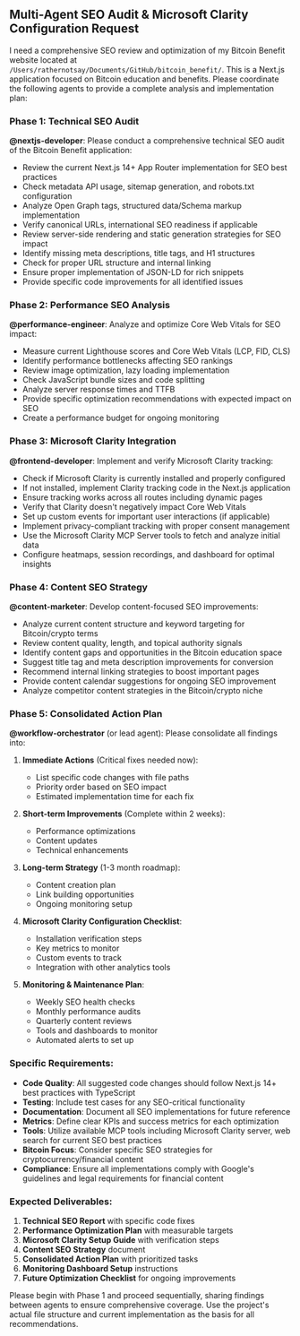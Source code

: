 ## **Multi-Agent SEO Audit & Microsoft Clarity Configuration Request**

I need a comprehensive SEO review and optimization of my Bitcoin Benefit website located at `/Users/rathernotsay/Documents/GitHub/bitcoin_benefit/`. This is a Next.js application focused on Bitcoin education and benefits. Please coordinate the following agents to provide a complete analysis and implementation plan:

### **Phase 1: Technical SEO Audit**

**@nextjs-developer**: Please conduct a comprehensive technical SEO audit of the Bitcoin Benefit application:
- Review the current Next.js 14+ App Router implementation for SEO best practices
- Check metadata API usage, sitemap generation, and robots.txt configuration
- Analyze Open Graph tags, structured data/Schema markup implementation
- Verify canonical URLs, international SEO readiness if applicable
- Review server-side rendering and static generation strategies for SEO impact
- Identify missing meta descriptions, title tags, and H1 structures
- Check for proper URL structure and internal linking
- Ensure proper implementation of JSON-LD for rich snippets
- Provide specific code improvements for all identified issues

### **Phase 2: Performance SEO Analysis**

**@performance-engineer**: Analyze and optimize Core Web Vitals for SEO impact:
- Measure current Lighthouse scores and Core Web Vitals (LCP, FID, CLS)
- Identify performance bottlenecks affecting SEO rankings
- Review image optimization, lazy loading implementation
- Check JavaScript bundle sizes and code splitting
- Analyze server response times and TTFB
- Provide specific optimization recommendations with expected impact on SEO
- Create a performance budget for ongoing monitoring

### **Phase 3: Microsoft Clarity Integration**

**@frontend-developer**: Implement and verify Microsoft Clarity tracking:
- Check if Microsoft Clarity is currently installed and properly configured
- If not installed, implement Clarity tracking code in the Next.js application
- Ensure tracking works across all routes including dynamic pages
- Verify that Clarity doesn't negatively impact Core Web Vitals
- Set up custom events for important user interactions (if applicable)
- Implement privacy-compliant tracking with proper consent management
- Use the Microsoft Clarity MCP Server tools to fetch and analyze initial data
- Configure heatmaps, session recordings, and dashboard for optimal insights

### **Phase 4: Content SEO Strategy**

**@content-marketer**: Develop content-focused SEO improvements:
- Analyze current content structure and keyword targeting for Bitcoin/crypto terms
- Review content quality, length, and topical authority signals
- Identify content gaps and opportunities in the Bitcoin education space
- Suggest title tag and meta description improvements for conversion
- Recommend internal linking strategies to boost important pages
- Provide content calendar suggestions for ongoing SEO improvement
- Analyze competitor content strategies in the Bitcoin/crypto niche

### **Phase 5: Consolidated Action Plan**

**@workflow-orchestrator** (or lead agent): Please consolidate all findings into:

1. **Immediate Actions** (Critical fixes needed now):
   - List specific code changes with file paths
   - Priority order based on SEO impact
   - Estimated implementation time for each fix

2. **Short-term Improvements** (Complete within 2 weeks):
   - Performance optimizations
   - Content updates
   - Technical enhancements

3. **Long-term Strategy** (1-3 month roadmap):
   - Content creation plan
   - Link building opportunities
   - Ongoing monitoring setup

4. **Microsoft Clarity Configuration Checklist**:
   - Installation verification steps
   - Key metrics to monitor
   - Custom events to track
   - Integration with other analytics tools

5. **Monitoring & Maintenance Plan**:
   - Weekly SEO health checks
   - Monthly performance audits
   - Quarterly content reviews
   - Tools and dashboards to monitor
   - Automated alerts to set up

### **Specific Requirements**:

- **Code Quality**: All suggested code changes should follow Next.js 14+ best practices with TypeScript
- **Testing**: Include test cases for any SEO-critical functionality
- **Documentation**: Document all SEO implementations for future reference
- **Metrics**: Define clear KPIs and success metrics for each optimization
- **Tools**: Utilize available MCP tools including Microsoft Clarity server, web search for current SEO best practices
- **Bitcoin Focus**: Consider specific SEO strategies for cryptocurrency/financial content
- **Compliance**: Ensure all implementations comply with Google's guidelines and legal requirements for financial content

### **Expected Deliverables**:

1. **Technical SEO Report** with specific code fixes
2. **Performance Optimization Plan** with measurable targets
3. **Microsoft Clarity Setup Guide** with verification steps
4. **Content SEO Strategy** document
5. **Consolidated Action Plan** with prioritized tasks
6. **Monitoring Dashboard Setup** instructions
7. **Future Optimization Checklist** for ongoing improvements

Please begin with Phase 1 and proceed sequentially, sharing findings between agents to ensure comprehensive coverage. Use the project's actual file structure and current implementation as the basis for all recommendations.